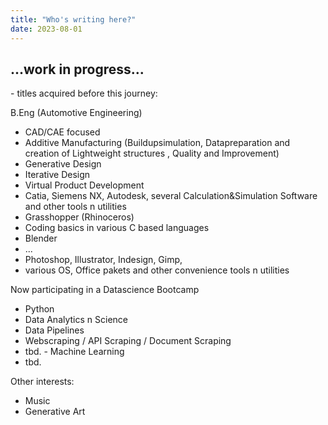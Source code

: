 ```yaml
---
title: "Who's writing here?"
date: 2023-08-01
---
```

<h2>...work in progress...</h2>
<div>
- titles acquired before this journey:
  
  B.Eng (Automotive Engineering)
  
- CAD/CAE focused
- Additive Manufacturing (Buildupsimulation, Datapreparation and creation of Lightweight structures , Quality and Improvement)
- Generative Design
- Iterative Design
- Virtual Product Development
- Catia, Siemens NX, Autodesk, several Calculation&Simulation Software and other tools n utilities
- Grasshopper (Rhinoceros)
- Coding basics in various C based languages
- Blender
- ...
- Photoshop, Illustrator, Indesign, Gimp,
- various OS, Office pakets and other convenience tools n utilities


Now participating in a Datascience Bootcamp
- Python
- Data Analytics n Science
- Data Pipelines
- Webscraping / API Scraping / Document Scraping
- tbd. - Machine Learning
- tbd.

Other interests:

- Music
- Generative Art
</div>
